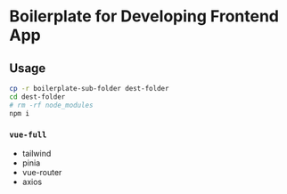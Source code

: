 # Boilerplate for Developing Frontend App

## Usage

```bash
cp -r boilerplate-sub-folder dest-folder
cd dest-folder
# rm -rf node_modules
npm i
```

### `vue-full`

* tailwind
* pinia
* vue-router
* axios
